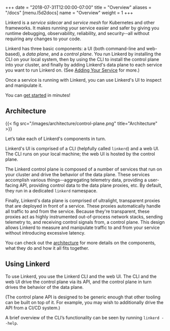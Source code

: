 +++
date = "2018-07-31T12:00:00-07:00"
title = "Overview"
aliases = "/docs"
[menu.l5d2docs]
  name = "Overview"
  weight = 1
+++

Linkerd is a _service sidecar_ and _service mesh_ for Kubernetes and other
frameworks. It makes running your service easier and safer by giving you
runtime debugging, observability, reliability, and security--all without
requiring any changes to your code.

Linkerd has three basic components: a UI (both command-line and web-based), a
*data plane*, and a *control plane*. You run Linkerd by installing the CLI on
your local system, then by using the CLI to install the control plane into your
cluster, and finally by adding Linkerd's data plane to each service you want to
run Linkerd on. (See [Adding Your Service](../adding-your-service) for more.)

Once a service is running with Linkerd, you can use Linkerd's UI to inspect and
manipulate it.

You can [get started](../getting-started) in minutes!

## Architecture

{{< fig src="/images/architecture/control-plane.png" title="Architecture" >}}

Let’s take each of Linkerd's components in turn.

Linkerd's UI is comprised of a CLI (helpfully called `linkerd`) and a web UI.
The CLI runs on your local machine; the web UI is hosted by the control plane.

The Linkerd control plane is composed of a number of services that run on your
cluster and drive the behavior of the data plane. These services accomplish
various things--aggregating telemetry data, providing a user-facing API,
providing control data to the data plane proxies, etc. By default, they run in a
dedicated `linkerd` namespace.

Finally, Linkerd's data plane is comprised of ultralight, transparent proxies
that are deployed in front of a service. These proxies automatically handle all
traffic to and from the service. Because they're transparent, these proxies act
as highly instrumented out-of-process network stacks, sending telemetry to, and
receiving control signals from, a control plane. This design allows Linkerd to
measure and manipulate traffic to and from your service without introducing
excessive latency.

You can check out the [architecture](../architecture/) for more
details on the components, what they do and how it all fits together.

## Using Linkerd

To use Linkerd, you use the Linkerd CLI and the web UI. The CLI and the web UI
drive the control plane via its API, and the control plane in turn drives the
behavior of the data plane.

(The control plane API is designed to be generic enough that other tooling can
be built on top of it. For example, you may wish to additionally drive the API
from a CI/CD system.)

A brief overview of the CLI’s functionality can be seen by running `linkerd
--help`.
